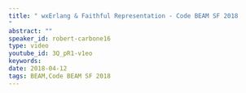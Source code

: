```yaml
---
title: " wxErlang & Faithful Representation - Code BEAM SF 2018
"
abstract: ""
speaker_id: robert-carbone16
type: video
youtube_id: 3Q_pR1-v1eo
keywords: 
date: 2018-04-12
tags: BEAM,Code BEAM SF 2018
---
```


